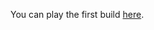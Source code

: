 You can play the first build [here](https://chriskarpyszyn.github.io/typing-ai/build/v0.1/index.html). 
